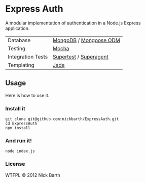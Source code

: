 # Express Auth

A modular implementation of authentication in a Node.js Express application.

<table>
  <tr>
    <td>Database</td>
    <td><a href="http://www.mongodb.org/">MongoDB</a> / <a href="http://mongoosejs.com/">Mongoose ODM</a></td>
  </tr>
  <tr>
    <td>Testing</td>
    <td><a href="http://visionmedia.github.com/mocha/">Mocha</a></td>
  </tr>
  <tr>
    <td>Integration Tests</td>
    <td><a href="https://github.com/visionmedia/supertest">Supertest</a> / <a href="https://github.com/visionmedia/superagent">Superagent</a></td>
  </tr>
  <tr>
    <td>Templating</td>
    <td><a href="http://jade-lang.com/">Jade</a></td>
  </tr>
</table>

## Usage

Here is how to use it.

### Install it

    git clone git@github.com:nickbarth/ExpressAuth.git
    cd ExpressAuth
    npm install

### And run it!

    node index.js

### License

WTFPL &copy; 2012 Nick Barth
